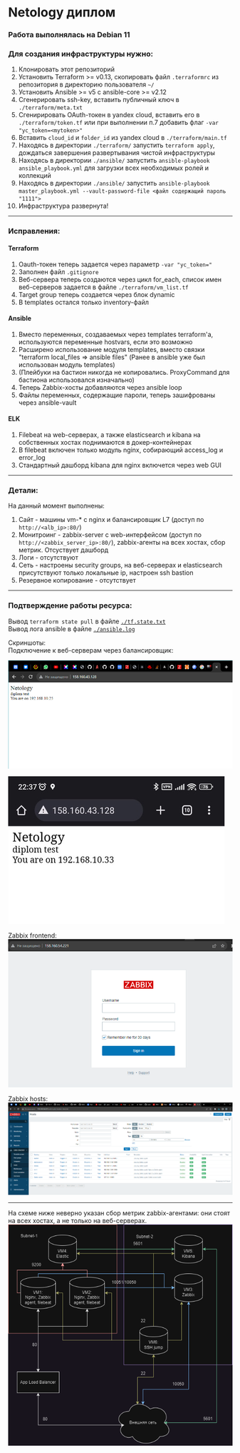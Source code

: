 # Netology диплом
  
### Работа выполнялась на Debian 11  
  
### Для создания инфраструктуры нужно:
1. Клонировать этот репозиторий
2. Установить Terraform >= v0.13, скопировать файл `.terraformrc` из репозитория в директорию пользователя `~/`
3. Установить Ansible >= v5 c ansible-core >= v2.12
4. Сгенерировать ssh-key, вставить публичный ключ в `./terraform/meta.txt`
5. Сгенирировать OAuth-токен в yandex cloud, вставить его в `./terraform/token.tf` или при выполнении п.7 добавить флаг `-var "yc_token=<mytoken>"`
6. Вставить `cloud_id` и `folder_id` из yandex cloud в `./terraform/main.tf`
7. Находясь в директории `./terraform/` запустить `terraform apply`, дождаться завершения развертывания чистой инфраструктуры
8. Находясь в директории `./ansible/` запустить `ansible-playbook ansible_playbook.yml` для загрузки всех необходимых ролей и коллекций
9. Находясь в директории `./ansible/` запустить `ansible-playbook master_playbook.yml --vault-password-file <файл содержащий пароль "1111">`
10. Инфраструктура развернута!

---
### Исправления:  

#### Terraform

1. Oauth-токен теперь задается через параметр `-var "yc_token="`
2. Заполнен файл `.gitignore`
3. Веб-сервера теперь создаются через цикл for_each, список имен веб-серверов задается в файле `./terraform/vm_list.tf`
4. Target group теперь создается через блок dynamic
5. В templates остался только inventory-файл

#### Ansible

1. Вместо переменных, создаваемых через templates terraform'а, используются переменные hostvars, если это возможно
2. Расширено использование модуля templates, вместо связки "terraform local_files => ansible files" (Ранее в ansible уже был использован модуль templates)
3. (Плейбуки на бастион никогда не копировались. ProxyCommand для бастиона использовался изначально)
4. Теперь Zabbix-хосты добавляются через ansible loop
5. Файлы переменных, содержащие пароли, теперь зашифрованы через ansible-vault

#### ELK

1. Filebeat на web-серверах, а также elasticsearch и kibana на собственных хостах поднимаются в докер-контейнерах
2. В filebeat включен только модуль nginx, собирающий access_log и error_log
3. Стандартный дашборд kibana для nginx включется через web GUI

---
### Детали:
На данный момент выполнены:
1. Сайт - машины vm-* с nginx и балансировщик L7 (доступ по `http://<alb_ip>:80/`)
2. Монитроинг - zabbix-server с web-интерфейсом (доступ по `http://<zabbix_server_ip>:80/`), zabbix-агенты на всех хостах, сбор метрик. Отсуствует дашборд
3. Логи - отсутствуют
4. Сеть - настроены security groups, на веб-серверах и elasticsearch присутствуют только локальные ip, настроен ssh bastion
5. Резервное копирование - отсутствует

---
### Подтверждение работы ресурса:  
Вывод `terraform state pull` в файле [`./tf.state.txt`](/tf.state.txt)  
Вывод лога ansible в файле [`./ansible.log`](/ansible.log)  

Скриншоты:  
Подключение к веб-серверам через балансировщик:  

![image](https://github.com/Maxterx10/Netology_diplom/blob/main/diplom-1.png)

![image](https://github.com/Maxterx10/Netology_diplom/blob/main/diplom-2.jpg)

Zabbix frontend:  
![image](https://github.com/Maxterx10/Netology_diplom/blob/main/diplom-3.png)

Zabbix hosts:  
![image](https://github.com/Maxterx10/Netology_diplom/blob/main/diplom-4.png)  


---
На схеме ниже неверно указан сбор метрик zabbix-агентами: они стоят на всех хостах, а не только на веб-серверах.  
![image](https://github.com/Maxterx10/Netology_diplom/blob/main/Infrastructure_scheme.drawio.png?raw=true)


